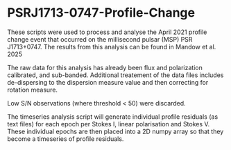 # PSRJ1713-0747-Profile-Change
These scripts were used to process and analyse the April 2021 profile change event that occurred on the millisecond pulsar (MSP) PSR J1713+0747. The results from this analysis can be found in Mandow et al. 2025 <link>

The raw data for this analysis has already been flux and polarization calibrated, and sub-banded. Additional treatement of the data files includes de-dispersing to the dispersion measure value and then correcting for rotation measure.

Low S/N observations (where threshold < 50) were discarded.

The timeseries analysis script will generate individual profile residuals (as text files) for each epoch per Stokes I, linear polarisation and Stokes V. These individual epochs are then placed into a 2D numpy array so that they become a timeseries of profile residuals.
